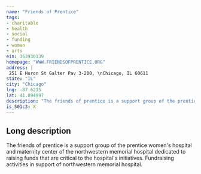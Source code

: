 ```yaml
---
name: "Friends of Prentice"
tags:
- charitable
- health
- social
- funding
- women
- arts
ein: 363930139
homepage: "WWW.FRIENDSOFPRENTICE.ORG"
address: |
 251 E Huron St Galter Pav 3-200, \nChicago, IL 60611
state: "IL"
city: "Chicago"
lng: -87.6215
lat: 41.894997
description: "The friends of prentice is a support group of the prentice women's hospital and maternity center. "
is_501c3: X
---
```


## Long description

The friends of prentice is a support group of the prentice women's hospital and maternity center of the northwestern memorial hospital dedicated to raising funds that are critical to the hospital's initiatives. Fundraising activities in support of northwestern memorial hospital. 
